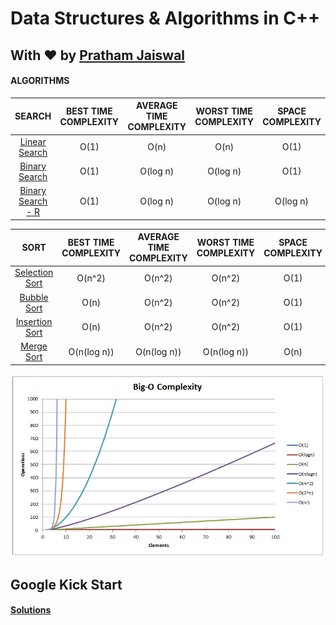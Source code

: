 # Data Structures & Algorithms in C++

## With ♥ by [Pratham Jaiswal](https://linkedin.com/in/pr47h4m)

#### ALGORITHMS

|                                 SEARCH                                  | BEST TIME COMPLEXITY | AVERAGE TIME COMPLEXITY | WORST TIME COMPLEXITY | SPACE COMPLEXITY |
| :---------------------------------------------------------------------: | :------------------: | :---------------------: | :-------------------: | :--------------: |
|        [Linear Search](./Algorithms/Searching/linear_search.cpp)        |         O(1)         |          O(n)           |         O(n)          |       O(1)       |
|        [Binary Search](./Algorithms/Searching/binary_search.cpp)        |         O(1)         |        O(log n)         |       O(log n)        |       O(1)       |
| [Binary Search - R](./Algorithms/Searching/binary_search_recursive.cpp) |         O(1)         |        O(log n)         |       O(log n)        |     O(log n)     |

|                           SORT                            | BEST TIME COMPLEXITY | AVERAGE TIME COMPLEXITY | WORST TIME COMPLEXITY | SPACE COMPLEXITY |
| :-------------------------------------------------------: | :------------------: | :---------------------: | :-------------------: | :--------------: |
| [Selection Sort](./Algorithms/Sorting/selection_sort.cpp) |        O(n^2)        |         O(n^2)          |        O(n^2)         |       O(1)       |
|    [Bubble Sort](./Algorithms/Sorting/bubble_sort.cpp)    |         O(n)         |         O(n^2)          |        O(n^2)         |       O(1)       |
| [Insertion Sort](./Algorithms/Sorting/selection_sort.cpp) |         O(n)         |         O(n^2)          |        O(n^2)         |       O(1)       |
|                      [Merge Sort](./Algorithms/Sorting/merge_sort.cpp)                       |     O(n(log n))      |       O(n(log n))       |      O(n(log n))      |       O(n)       |

![Time Complexity](./Algorithms/time-complexity.png)

## Google Kick Start
#### [Solutions](./Google-KickStart/)